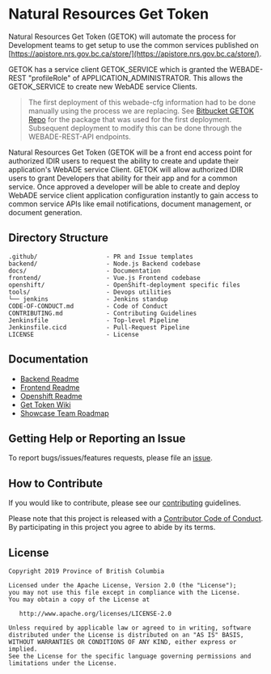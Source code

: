 # Natural Resources Get Token

Natural Resources Get Token (GETOK) will automate the process for Development teams to get setup to use the common services published on [https://apistore.nrs.gov.bc.ca/store/](https://apistore.nrs.gov.bc.ca/store/).

GETOK has a service client GETOK_SERVICE which is granted the WEBADE-REST "profileRole" of APPLICATION_ADMINISTRATOR. This allows the GETOK_SERVICE to create new WebADE service Clients.
> The first deployment of this webade-cfg information had to be done manually using the process we are replacing. See [Bitbucket GETOK Repo](https://apps.nrs.gov.bc.ca/int/stash/projects/GETOK/repos/getok-webade-cfg/browse) for the package that was used for the first deployment. Subsequent deployment to modify this can be done through the WEBADE-REST-API endpoints.

Natural Resources Get Token (GETOK will be a front end access point for authorized IDIR users to request the ability to create and update their application's WebADE service Client. GETOK will allow authorized IDIR users to grant Developers that ability for their app and for a common service. Once approved a developer will be able to create and deploy WebADE service client application configuration instantly to gain access to common service APIs like email notifications, document management, or document generation.

## Directory Structure

    .github/                   - PR and Issue templates
    backend/                   - Node.js Backend codebase
    docs/                      - Documentation
    frontend/                  - Vue.js Frontend codebase
    openshift/                 - OpenShift-deployment specific files
    tools/                     - Devops utilities
    └── jenkins                - Jenkins standup
    CODE-OF-CONDUCT.md         - Code of Conduct
    CONTRIBUTING.md            - Contributing Guidelines
    Jenkinsfile                - Top-level Pipeline
    Jenkinsfile.cicd           - Pull-Request Pipeline
    LICENSE                    - License

## Documentation

* [Backend Readme](backend/README.md)
* [Frontend Readme](frontend/README.md)
* [Openshift Readme](openshift/README.md)
* [Get Token Wiki](https://github.com/bcgov/nr-get-token/wiki)
* [Showcase Team Roadmap](https://github.com/bcgov/nr-get-token/wiki/Product-Roadmap)

## Getting Help or Reporting an Issue

To report bugs/issues/features requests, please file an [issue](https://github.com/bcgov/nr-get-token/issues).

## How to Contribute

If you would like to contribute, please see our [contributing](CONTRIBUTING.md) guidelines.

Please note that this project is released with a [Contributor Code of Conduct](CODE-OF-CONDUCT.md). By participating in this project you agree to abide by its terms.

## License

    Copyright 2019 Province of British Columbia

    Licensed under the Apache License, Version 2.0 (the "License");
    you may not use this file except in compliance with the License.
    You may obtain a copy of the License at

       http://www.apache.org/licenses/LICENSE-2.0

    Unless required by applicable law or agreed to in writing, software
    distributed under the License is distributed on an "AS IS" BASIS,
    WITHOUT WARRANTIES OR CONDITIONS OF ANY KIND, either express or implied.
    See the License for the specific language governing permissions and
    limitations under the License.
